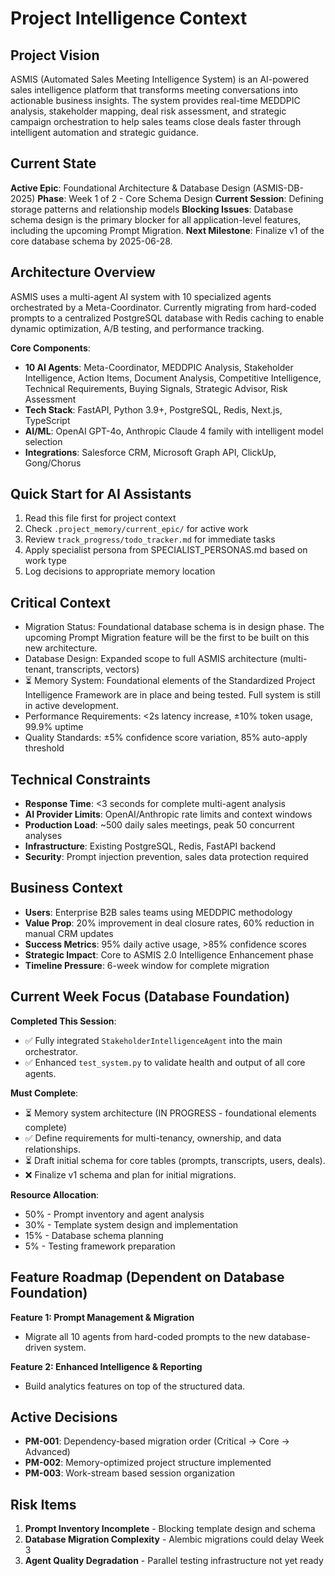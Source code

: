 # Project Intelligence Context

## Project Vision
ASMIS (Automated Sales Meeting Intelligence System) is an AI-powered sales intelligence platform that transforms meeting conversations into actionable business insights. The system provides real-time MEDDPIC analysis, stakeholder mapping, deal risk assessment, and strategic campaign orchestration to help sales teams close deals faster through intelligent automation and strategic guidance.

## Current State
**Active Epic**: Foundational Architecture & Database Design (ASMIS-DB-2025)
**Phase**: Week 1 of 2 - Core Schema Design
**Current Session**: Defining storage patterns and relationship models
**Blocking Issues**: Database schema design is the primary blocker for all application-level features, including the upcoming Prompt Migration.
**Next Milestone**: Finalize v1 of the core database schema by 2025-06-28.

## Architecture Overview
ASMIS uses a multi-agent AI system with 10 specialized agents orchestrated by a Meta-Coordinator. Currently migrating from hard-coded prompts to a centralized PostgreSQL database with Redis caching to enable dynamic optimization, A/B testing, and performance tracking.

**Core Components**:
- **10 AI Agents**: Meta-Coordinator, MEDDPIC Analysis, Stakeholder Intelligence, Action Items, Document Analysis, Competitive Intelligence, Technical Requirements, Buying Signals, Strategic Advisor, Risk Assessment
- **Tech Stack**: FastAPI, Python 3.9+, PostgreSQL, Redis, Next.js, TypeScript
- **AI/ML**: OpenAI GPT-4o, Anthropic Claude 4 family with intelligent model selection
- **Integrations**: Salesforce CRM, Microsoft Graph API, ClickUp, Gong/Chorus

## Quick Start for AI Assistants
1. Read this file first for project context
2. Check `.project_memory/current_epic/` for active work
3. Review `track_progress/todo_tracker.md` for immediate tasks
4. Apply specialist persona from SPECIALIST_PERSONAS.md based on work type
5. Log decisions to appropriate memory location

## Critical Context
- Migration Status: Foundational database schema is in design phase. The upcoming Prompt Migration feature will be the first to be built on this new architecture.
- Database Design: Expanded scope to full ASMIS architecture (multi-tenant, transcripts, vectors)
- ⏳ Memory System: Foundational elements of the Standardized Project Intelligence Framework are in place and being tested. Full system is still in active development.
- Performance Requirements: <2s latency increase, ±10% token usage, 99.9% uptime
- Quality Standards: ±5% confidence score variation, 85% auto-apply threshold

## Technical Constraints
- **Response Time**: <3 seconds for complete multi-agent analysis
- **AI Provider Limits**: OpenAI/Anthropic rate limits and context windows
- **Production Load**: ~500 daily sales meetings, peak 50 concurrent analyses
- **Infrastructure**: Existing PostgreSQL, Redis, FastAPI backend
- **Security**: Prompt injection prevention, sales data protection required

## Business Context
- **Users**: Enterprise B2B sales teams using MEDDPIC methodology
- **Value Prop**: 20% improvement in deal closure rates, 60% reduction in manual CRM updates
- **Success Metrics**: 95% daily active usage, >85% confidence scores
- **Strategic Impact**: Core to ASMIS 2.0 Intelligence Enhancement phase
- **Timeline Pressure**: 6-week window for complete migration

## Current Week Focus (Database Foundation)
**Completed This Session**:
- ✅ Fully integrated `StakeholderIntelligenceAgent` into the main orchestrator.
- ✅ Enhanced `test_system.py` to validate health and output of all core agents.

**Must Complete**:
- ⏳ Memory system architecture (IN PROGRESS - foundational elements complete)
- ✅ Define requirements for multi-tenancy, ownership, and data relationships.
- ⏳ Draft initial schema for core tables (prompts, transcripts, users, deals).
- ❌ Finalize v1 schema and plan for initial migrations.

**Resource Allocation**:
- 50% - Prompt inventory and agent analysis
- 30% - Template system design and implementation
- 15% - Database schema planning
- 5% - Testing framework preparation

## Feature Roadmap (Dependent on Database Foundation)
**Feature 1: Prompt Management & Migration**
   - Migrate all 10 agents from hard-coded prompts to the new database-driven system.

**Feature 2: Enhanced Intelligence & Reporting**
   - Build analytics features on top of the structured data.

## Active Decisions
- **PM-001**: Dependency-based migration order (Critical → Core → Advanced)
- **PM-002**: Memory-optimized project structure implemented
- **PM-003**: Work-stream based session organization

## Risk Items
1. **Prompt Inventory Incomplete** - Blocking template design and schema
2. **Database Migration Complexity** - Alembic migrations could delay Week 3
3. **Agent Quality Degradation** - Parallel testing infrastructure not yet ready